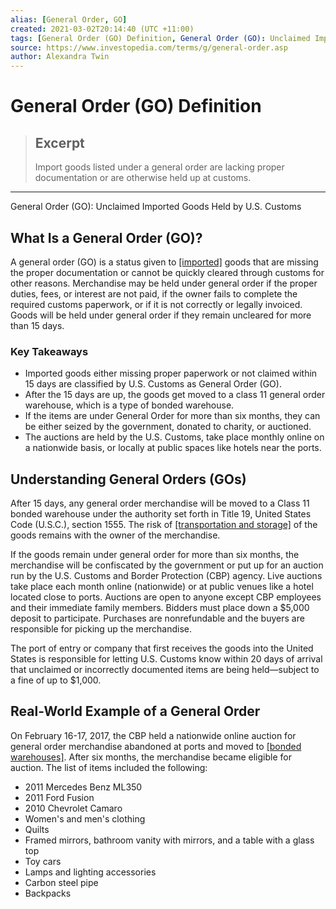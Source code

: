 ```yaml
---
alias: [General Order, GO]
created: 2021-03-02T20:14:40 (UTC +11:00)
tags: [General Order (GO) Definition, General Order (GO): Unclaimed Imported Goods Held by U.S. Customs]
source: https://www.investopedia.com/terms/g/general-order.asp
author: Alexandra Twin
---
```


# General Order (GO) Definition

> ## Excerpt
> Import goods listed under a general order are lacking proper documentation or are otherwise held up at customs.

---

General Order (GO): Unclaimed Imported Goods Held by U.S. Customs
## What Is a General Order (GO)?

A general order (GO) is a status given to [[imported]](https://www.investopedia.com/terms/i/import.asp) goods that are missing the proper documentation or cannot be quickly cleared through customs for other reasons. Merchandise may be held under general order if the proper duties, fees, or interest are not paid, if the owner fails to complete the required customs paperwork, or if it is not correctly or legally invoiced. Goods will be held under general order if they remain uncleared for more than 15 days.

### Key Takeaways

-   Imported goods either missing proper paperwork or not claimed within 15 days are classified by U.S. Customs as General Order (GO).
-   After the 15 days are up, the goods get moved to a class 11 general order warehouse, which is a type of bonded warehouse.
-   If the items are under General Order for more than six months, they can be either seized by the government, donated to charity, or auctioned.
-   The auctions are held by the U.S. Customs, take place monthly online on a nationwide basis, or locally at public spaces like hotels near the ports.

## Understanding General Orders (GOs)

After 15 days, any general order merchandise will be moved to a Class 11 bonded warehouse under the authority set forth in Title 19, United States Code (U.S.C.), section 1555. The risk of [[transportation and storage]](https://www.investopedia.com/articles/investing/072115/why-these-industries-are-prone-corruption.asp) of the goods remains with the owner of the merchandise.

If the goods remain under general order for more than six months, the merchandise will be confiscated by the government or put up for an auction run by the U.S. Customs and Border Protection (CBP) agency. Live auctions take place each month online (nationwide) or at public venues like a hotel located close to ports. Auctions are open to anyone except CBP employees and their immediate family members. Bidders must place down a $5,000 deposit to participate. Purchases are nonrefundable and the buyers are responsible for picking up the merchandise.

The port of entry or company that first receives the goods into the United States is responsible for letting U.S. Customs know within 20 days of arrival that unclaimed or incorrectly documented items are being held—subject to a fine of up to $1,000.

## Real-World Example of a General Order

On February 16-17, 2017, the CBP held a nationwide online auction for general order merchandise abandoned at ports and moved to [[bonded warehouses]](https://www.investopedia.com/terms/w/warehouse-bond.asp). After six months, the merchandise became eligible for auction. The list of items included the following:

-   2011 Mercedes Benz ML350
-   2011 Ford Fusion
-   2010 Chevrolet Camaro
-   Women's and men's clothing
-   Quilts
-   Framed mirrors, bathroom vanity with mirrors, and a table with a glass top
-   Toy cars
-   Lamps and lighting accessories
-   Carbon steel pipe
-   Backpacks
